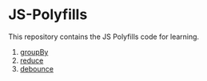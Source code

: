 # JS-Polyfills
This repository contains the JS Polyfills code for learning.

1. [groupBy](./_groupBy.js)
2. [reduce](./reduce.js)
3. [debounce](./debounce.js)